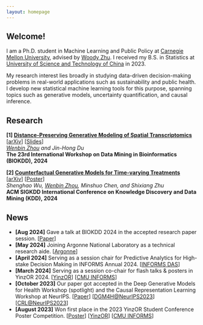 ```yaml
---
layout: homepage
---
```


## Welcome!

I am a Ph.D. student in Machine Learning and Public Policy at [Carnegie Mellon University](https://www.cmu.edu/), advised by [Woody Zhu](https://sites.google.com/view/woodyzhu). I received my B.S. in Statistics at [University of Science and Technology of China](https://en.ustc.edu.cn/) in 2023. 

My research interest lies broadly in studying data-driven decision-making problems in real-world applications such as sustainability and public health.
I develop new statistical machine learning tools for this purpose, spanning topics such as generative models, uncertainty quantification, and causal inference.

## Research

<b>[1] [Distance-Preserving Generative Modeling of Spatial Transcriptomics](https://arxiv.org/abs/2408.00911)</b> [[arXiv](https://arxiv.org/abs/2408.00911)] [[Slides](../assets/files/biokdd2024-slides.pdf)]<br/>
*<u>Wenbin Zhou</u> and Jin-Hong Du* <br/>
**The 23rd International Workshop on Data Mining in Bioinformatics (BIOKDD), 2024**

<b>[2] [Counterfactual Generative Models for Time-varying Treatments](https://dl.acm.org/doi/10.1145/3637528.3671950)</b> 
[[arXiv](https://arxiv.org/abs/2305.15742)] [[Poster](../assets/files/kdd2024-poster.pdf)]<br/>
*Shenghao Wu, <u>Wenbin Zhou</u>, Minshuo Chen, and Shixiang Zhu* <br/>
**ACM SIGKDD International Conference on Knowledge Discovery and Data Mining (KDD), 2024**

## News
- **[Aug 2024]** Gave a talk at BIOKDD 2024 in the accepted research paper session. [[Paper](https://arxiv.org/abs/2408.00911)]
- **[May 2024]** Joining Argonne National Laboratory as a technical research aide. [[Argonne](https://www.anl.gov/)]
- **[April 2024]** Serving as a session chair for Predictive Analytics for High-stake Decision Making in INFORMS Annual 2024. [[INFORMS DAS](https://connect.informs.org/das/home)]
- **[March 2024]** Serving as a session co-chair for flash talks & posters in YinzOR 2024. [[YinzOR](https://yinzor.cmuinforms.org/)] [[CMU INFORMS](https://cmuinforms.org/)]
- **[October 2023]** Our paper got accepted in the Deep Generative Models for Health Workshop (spotlight) and the Causal Representation Learning Workshop at NeurIPS. [[Paper](https://arxiv.org/abs/2305.15742)] [[DGM4H@NeurIPS2023](https://neurips.cc/virtual/2023/workshop/66495)] [[CRL@NeurIPS2023](https://crl-workshop.github.io/)]
- **[August 2023]**  Won first place in the 2023 YinzOR Student Conference Poster Competition. [[Poster](../assets/files/counterfactualposter.pdf)] [[YinzOR](https://yinzor.cmuinforms.org/)] [[CMU INFORMS](https://cmuinforms.org/)]
